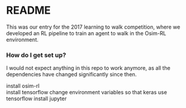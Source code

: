 # README #

This was our entry for the 2017 learning to walk competition, where we developed an RL pipeline to train an agent to walk in the Osim-RL environment. 

### How do I get set up? ###
I would not expect anything in this repo to work anymore, as all the dependencies have changed significantly since then. 

install osim-rl  
install tensorflow
change environment variables so that keras use tensorflow
install jupyter 

